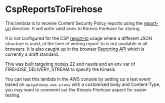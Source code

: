 # CspReportsToFirehose

This lambda is to receive Content Security Policy reports using the [report-uri](https://developer.mozilla.org/en-US/docs/Web/HTTP/Headers/Content-Security-Policy/report-uri) directive. It will write valid ones to Kinesis Firehose for storing.

It is not configured for the CSP [report-to](https://developer.mozilla.org/en-US/docs/Web/HTTP/Headers/Content-Security-Policy/report-to) usage where a different JSON structure is used, at the time of writing report-to is not available in all browsers. It is also caught up in the browser [Reporting API](https://www.w3.org/TR/reporting-1/) which is currently a draft standard.

This was built targeting nodejs 22 and needs and an env var of FIREHOSE_DELIVERY_STREAM to specify the Kinesis

You can test this lambda in the AWS console by setting up a test event based on `apigateway-aws-proxy` with a customised body and Content-Type, you may want to comment out the Kinesis Firehose aspect for easier testing.
